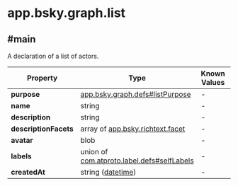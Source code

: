 # app.bsky.graph.list

## #main

A declaration of a list of actors.

| Property | Type | Known Values | Required | Description |
| --- | --- | --- | :---: | --- |
| **purpose** | [app.bsky.graph.defs#listPurpose](../../../../lexiconsapp/bsky/graph/defs.md#listpurpose) | - | ✅ | - |
| **name** | string | - | ✅ | - |
| **description** | string | - | ❌ | - |
| **descriptionFacets** | array of [app.bsky.richtext.facet](../../../../lexiconsapp/bsky/richtext/facet.md#app.bsky.richtext.facet) | - | ❌ | - |
| **avatar** | blob | - | ❌ | - |
| **labels** | union of <br>[com.atproto.label.defs#selfLabels](../../../../lexiconscom/atproto/label/defs.md#selflabels) | - | ❌ | - |
| **createdAt** | string ([datetime](https://atproto.com/specs/lexicon#datetime)) | - | ✅ | - |
